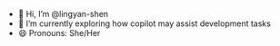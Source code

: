 - 👋 Hi, I’m @lingyan-shen
- 🌱 I’m currently exploring how copilot may assist development tasks
- 😄 Pronouns: She/Her

<!---
lingyan-shen/lingyan-shen is a ✨ special ✨ repository because its `README.md` (this file) appears on your GitHub profile.
You can click the Preview link to take a look at your changes.
--->
